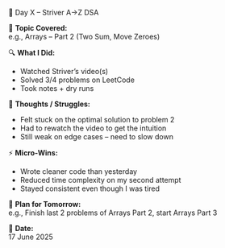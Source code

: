 🧠 Day X – Striver A→Z DSA

📌 **Topic Covered:**  
e.g., Arrays – Part 2 (Two Sum, Move Zeroes)

🔍 **What I Did:**  
- Watched Striver’s video(s)
- Solved 3/4 problems on LeetCode  
- Took notes + dry runs

💭 **Thoughts / Struggles:**  
- Felt stuck on the optimal solution to problem 2  
- Had to rewatch the video to get the intuition  
- Still weak on edge cases – need to slow down

⚡️ **Micro-Wins:**  
- Wrote cleaner code than yesterday  
- Reduced time complexity on my second attempt  
- Stayed consistent even though I was tired

🔁 **Plan for Tomorrow:**  
e.g., Finish last 2 problems of Arrays Part 2, start Arrays Part 3

📅 **Date:**  
17 June 2025
